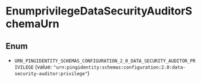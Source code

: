 

# EnumprivilegeDataSecurityAuditorSchemaUrn

## Enum


* `URN_PINGIDENTITY_SCHEMAS_CONFIGURATION_2_0_DATA_SECURITY_AUDITOR_PRIVILEGE` (value: `"urn:pingidentity:schemas:configuration:2.0:data-security-auditor:privilege"`)



